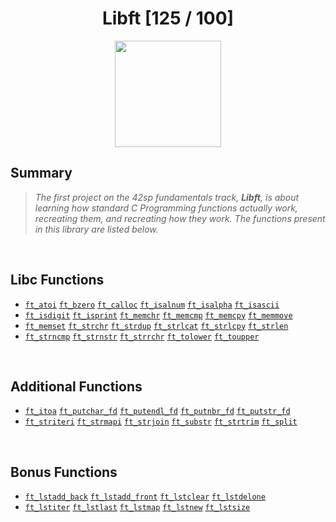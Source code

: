<div align="center"><h1>Libft [125 / 100]</h1></div>

<div align="center">
   <a href="https://github.com/ArthurSobreira/42_libft" target="_blank">
      <img height=170 src="https://github.com/byaliego/42-project-badges/blob/main/badges/libftm.png" hspace = "10">
   </a>
</div>

## Summary
> <i>The first project on the 42sp fundamentals track, <strong>Libft</strong>, is about</i>
> <i>learning how standard C Programming functions actually work, recreating them,</i>
> <i> and recreating how they work. The functions present in this library are listed below.</i>

<br>

## Libc Functions

* [`ft_atoi`](src/ft_atoi.c) [`ft_bzero`](src/ft_bzero.c) [`ft_calloc`](src/ft_calloc.c) [`ft_isalnum`](src/ft_isalnum.c) [`ft_isalpha`](src/ft_isalpha.c) [`ft_isascii`](src/ft_isascii.c)
* [`ft_isdigit`](src/ft_isdigit.c) [`ft_isprint`](src/ft_isprint.c) [`ft_memchr`](src/ft_memchr.c) [`ft_memcmp`](src/ft_memcmp.c) [`ft_memcpy`](src/ft_memcpy.c) [`ft_memmove`](src/ft_memmove.c)
* [`ft_memset`](src/ft_memset.c) [`ft_strchr`](src/ft_strchr.c) [`ft_strdup`](src/ft_strdup.c) [`ft_strlcat`](src/ft_strlcat.c) [`ft_strlcpy`](src/ft_strlcpy.c) [`ft_strlen`](src/ft_strlen.c)
* [`ft_strncmp`](src/ft_strncmp.c) [`ft_strnstr`](src/ft_strnstr.c) [`ft_strrchr`](src/ft_strrchr.c) [`ft_tolower`](src/ft_tolower.c) [`ft_toupper`](src/ft_toupper.c) 

<br>

## Additional Functions

* [`ft_itoa`](src/ft_itoa.c) [`ft_putchar_fd`](src/ft_putchar_fd.c) [`ft_putendl_fd`](src/ft_putendl_fd.c) [`ft_putnbr_fd`](src/ft_putnbr_fd.c) [`ft_putstr_fd`](src/ft_putstr_fd.c) 
* [`ft_striteri`](src/ft_striteri.c) [`ft_strmapi`](src/ft_strmapi.c) [`ft_strjoin`](src/ft_strjoin.c) [`ft_substr`](src/ft_substr.c) [`ft_strtrim`](src/ft_strtrim.c) [`ft_split`](src/ft_split.c)

<br>

## Bonus Functions

* [`ft_lstadd_back`](src/ft_lstadd_back_bonus.c) [`ft_lstadd_front`](src/ft_lstadd_front_bonus.c) [`ft_lstclear`](src/ft_lstclear_bonus.c) [`ft_lstdelone`](src/ft_lstdelone_bonus.c)
* [`ft_lstiter`](src/ft_lstiter_bonus.c) [`ft_lstlast`](src/ft_lstlast_bonus.c) [`ft_lstmap`](src/ft_lstmap_bonus.c) [`ft_lstnew`](src/ft_lstnew_bonus.c) [`ft_lstsize`](src/ft_lstsize_bonus.c) 


